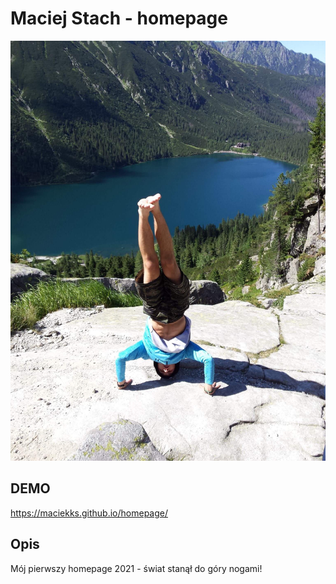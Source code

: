 # Maciej Stach - homepage

![MACIEK](images/MSTACH.JPG)

## DEMO

https://maciekks.github.io/homepage/

## Opis

Mój pierwszy homepage 2021 - świat stanął do góry nogami!
